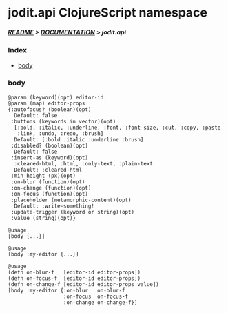 
# jodit.api ClojureScript namespace

##### [README](../../../README.md) > [DOCUMENTATION](../../COVER.md) > jodit.api

### Index

- [body](#body)

### body

```
@param (keyword)(opt) editor-id
@param (map) editor-props
{:autofocus? (boolean)(opt)
  Default: false
 :buttons (keywords in vector)(opt)
  [:bold, :italic, :underline, :font, :font-size, :cut, :copy, :paste
   :link, :undo, :redo, :brush]
  Default: [:bold :italic :underline :brush]
 :disabled? (boolean)(opt)
  Default: false
 :insert-as (keyword)(opt)
  :cleared-html, :html, :only-text, :plain-text
  Default: :cleared-html
 :min-height (px)(opt)
 :on-blur (function)(opt)
 :on-change (function)(opt)
 :on-focus (function)(opt)
 :placeholder (metamorphic-content)(opt)
  Default: :write-something!
 :update-trigger (keyword or string)(opt)
 :value (string)(opt)}
```

```
@usage
[body {...}]
```

```
@usage
[body :my-editor {...}]
```

```
@usage
(defn on-blur-f   [editor-id editor-props])
(defn on-focus-f  [editor-id editor-props])
(defn on-change-f [editor-id editor-props value])
[body :my-editor {:on-blur   on-blur-f
                  :on-focus  on-focus-f
                  :on-change on-change-f}]
```